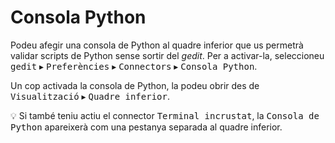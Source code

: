 <!--
Translators:
Jaume Jorba <jaume.jorba@gmail.com>, 2019
Jordi Mas <jmas@softcatala.org>, 2019

Translator credits:
Jaume Jorba <jaume.jorba@gmail.com>, 2019
Jordi Mas <jmas@softcatala.org>, 2019-2020
Miquel-Àngel Burgos i Fradeja <miquel.angel.burgos@gmail.com>, 2020
-->

# Consola Python

Podeu afegir una consola de Python al quadre inferior que us permetrà validar scripts de Python sense sortir del _gedit_. Per a activar-la, seleccioneu <kbd><samp>gedit</samp></kbd> ▸ <kbd><samp>Preferències</samp></kbd> ▸ <kbd><samp>Connectors</samp></kbd> ▸ <kbd><samp>Consola Python</samp></kbd>.

Un cop activada la consola de Python, la podeu obrir des de <kbd><samp>Visualització</samp></kbd> ▸ <kbd><samp>Quadre inferior</samp></kbd>.

:bulb: Si també teniu actiu el connector <kbd><samp>Terminal incrustat</samp></kbd>, la <kbd><samp>Consola de Python</samp></kbd> apareixerà com una pestanya separada al quadre inferior.
